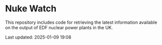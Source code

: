 # Nuke Watch

This repository includes code for retrieving the latest information available on the output of EDF nuclear power plants in the UK.

Last updated: 2025-01-09 19:08
